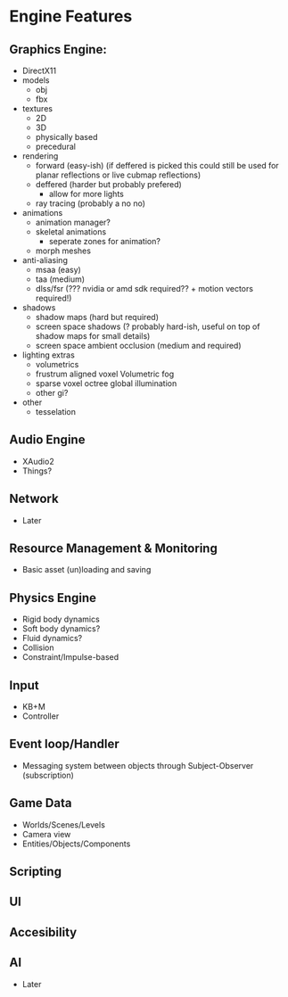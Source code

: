 # Engine Features

## Graphics Engine:
- DirectX11
- models
    - obj
    - fbx
- textures
    - 2D
    - 3D 
    - physically based
    - precedural
- rendering
    - forward (easy-ish) (if deffered is picked this could still be used for planar reflections or live cubmap reflections)
    - deffered (harder but probably prefered)
        - allow for more lights
    - ray tracing (probably a no no)
- animations
    - animation manager?
    - skeletal animations
        - seperate zones for animation?
    - morph meshes
- anti-aliasing
    - msaa (easy)
    - taa (medium)
    - dlss/fsr (??? nvidia or amd sdk required?? + motion vectors required!)
- shadows
    - shadow maps (hard but required)
    - screen space shadows (? probably hard-ish, useful on top of shadow maps for small details)
    - screen space ambient occlusion (medium and required)
- lighting extras
    - volumetrics
    - frustrum aligned voxel Volumetric fog
    - sparse voxel octree global illumination
    - other gi?
- other
    - tesselation 

## Audio Engine
- XAudio2
- Things?

## Network
- Later

## Resource Management & Monitoring
- Basic asset (un)loading and saving

## Physics Engine
- Rigid body dynamics
- Soft body dynamics?
- Fluid dynamics?
- Collision
- Constraint/Impulse-based

## Input
- KB+M
- Controller

## Event loop/Handler
- Messaging system between objects through Subject-Observer (subscription)

## Game Data
- Worlds/Scenes/Levels
- Camera view
- Entities/Objects/Components

## Scripting

## UI

## Accesibility

## AI
- Later